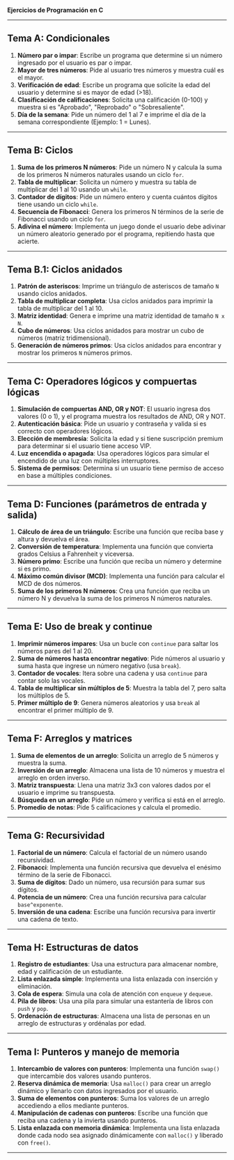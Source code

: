 **Ejercicios de Programación en C**

---

## **Tema A: Condicionales**

1. **Número par o impar**: Escribe un programa que determine si un número ingresado por el usuario es par o impar.
2. **Mayor de tres números**: Pide al usuario tres números y muestra cuál es el mayor.
3. **Verificación de edad**: Escribe un programa que solicite la edad del usuario y determine si es mayor de edad (>18).
4. **Clasificación de calificaciones**: Solicita una calificación (0-100) y muestra si es "Aprobado", "Reprobado" o "Sobresaliente".
5. **Día de la semana**: Pide un número del 1 al 7 e imprime el día de la semana correspondiente (Ejemplo: 1 = Lunes).

---

## **Tema B: Ciclos**

1. **Suma de los primeros N números**: Pide un número N y calcula la suma de los primeros N números naturales usando un ciclo `for`.
2. **Tabla de multiplicar**: Solicita un número y muestra su tabla de multiplicar del 1 al 10 usando un `while`.
3. **Contador de dígitos**: Pide un número entero y cuenta cuántos dígitos tiene usando un ciclo `while`.
4. **Secuencia de Fibonacci**: Genera los primeros N términos de la serie de Fibonacci usando un ciclo `for`.
5. **Adivina el número**: Implementa un juego donde el usuario debe adivinar un número aleatorio generado por el programa, repitiendo hasta que acierte.

---

## **Tema B.1: Ciclos anidados**

1. **Patrón de asteriscos**: Imprime un triángulo de asteriscos de tamaño `N` usando ciclos anidados.
2. **Tabla de multiplicar completa**: Usa ciclos anidados para imprimir la tabla de multiplicar del 1 al 10.
3. **Matriz identidad**: Genera e imprime una matriz identidad de tamaño `N x N`.
4. **Cubo de números**: Usa ciclos anidados para mostrar un cubo de números (matriz tridimensional).
5. **Generación de números primos**: Usa ciclos anidados para encontrar y mostrar los primeros `N` números primos.

---

## **Tema C: Operadores lógicos y compuertas lógicas**

1. **Simulación de compuertas AND, OR y NOT**: El usuario ingresa dos valores (0 o 1), y el programa muestra los resultados de AND, OR y NOT.
2. **Autenticación básica**: Pide un usuario y contraseña y valida si es correcto con operadores lógicos.
3. **Elección de membresía**: Solicita la edad y si tiene suscripción premium para determinar si el usuario tiene acceso VIP.
4. **Luz encendida o apagada**: Usa operadores lógicos para simular el encendido de una luz con múltiples interruptores.
5. **Sistema de permisos**: Determina si un usuario tiene permiso de acceso en base a múltiples condiciones.

---

## **Tema D: Funciones (parámetros de entrada y salida)**

1. **Cálculo de área de un triángulo**: Escribe una función que reciba base y altura y devuelva el área.
2. **Conversión de temperatura**: Implementa una función que convierta grados Celsius a Fahrenheit y viceversa.
3. **Número primo**: Escribe una función que reciba un número y determine si es primo.
4. **Máximo común divisor (MCD)**: Implementa una función para calcular el MCD de dos números.
5. **Suma de los primeros N números**: Crea una función que reciba un número N y devuelva la suma de los primeros N números naturales.

---

## **Tema E: Uso de break y continue**

1. **Imprimir números impares**: Usa un bucle con `continue` para saltar los números pares del 1 al 20.
2. **Suma de números hasta encontrar negativo**: Pide números al usuario y suma hasta que ingrese un número negativo (usa `break`).
3. **Contador de vocales**: Itera sobre una cadena y usa `continue` para contar solo las vocales.
4. **Tabla de multiplicar sin múltiplos de 5**: Muestra la tabla del 7, pero salta los múltiplos de 5.
5. **Primer múltiplo de 9**: Genera números aleatorios y usa `break` al encontrar el primer múltiplo de 9.

---

## **Tema F: Arreglos y matrices**

1. **Suma de elementos de un arreglo**: Solicita un arreglo de 5 números y muestra la suma.
2. **Inversión de un arreglo**: Almacena una lista de 10 números y muestra el arreglo en orden inverso.
3. **Matriz transpuesta**: Llena una matriz 3x3 con valores dados por el usuario e imprime su transpuesta.
4. **Búsqueda en un arreglo**: Pide un número y verifica si está en el arreglo.
5. **Promedio de notas**: Pide 5 calificaciones y calcula el promedio.

---

## **Tema G: Recursividad**

1. **Factorial de un número**: Calcula el factorial de un número usando recursividad.
2. **Fibonacci**: Implementa una función recursiva que devuelva el enésimo término de la serie de Fibonacci.
3. **Suma de dígitos**: Dado un número, usa recursión para sumar sus dígitos.
4. **Potencia de un número**: Crea una función recursiva para calcular `base^exponente`.
5. **Inversión de una cadena**: Escribe una función recursiva para invertir una cadena de texto.

---

## **Tema H: Estructuras de datos**

1. **Registro de estudiantes**: Usa una estructura para almacenar nombre, edad y calificación de un estudiante.
2. **Lista enlazada simple**: Implementa una lista enlazada con inserción y eliminación.
3. **Cola de espera**: Simula una cola de atención con `enqueue` y `dequeue`.
4. **Pila de libros**: Usa una pila para simular una estantería de libros con `push` y `pop`.
5. **Ordenación de estructuras**: Almacena una lista de personas en un arreglo de estructuras y ordénalas por edad.

---

## **Tema I: Punteros y manejo de memoria**

1. **Intercambio de valores con punteros**: Implementa una función `swap()` que intercambie dos valores usando punteros.
2. **Reserva dinámica de memoria**: Usa `malloc()` para crear un arreglo dinámico y llenarlo con datos ingresados por el usuario.
3. **Suma de elementos con punteros**: Suma los valores de un arreglo accediendo a ellos mediante punteros.
4. **Manipulación de cadenas con punteros**: Escribe una función que reciba una cadena y la invierta usando punteros.
5. **Lista enlazada con memoria dinámica**: Implementa una lista enlazada donde cada nodo sea asignado dinámicamente con `malloc()` y liberado con `free()`.

---
